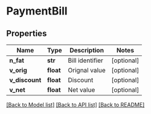 # PaymentBill

## Properties
Name | Type | Description | Notes
------------ | ------------- | ------------- | -------------
**n_fat** | **str** | Bill identifier | [optional] 
**v_orig** | **float** | Orignal value | [optional] 
**v_discount** | **float** | Discount | [optional] 
**v_net** | **float** | Net value | [optional] 

[[Back to Model list]](../README.md#documentation-for-models) [[Back to API list]](../README.md#documentation-for-api-endpoints) [[Back to README]](../README.md)


